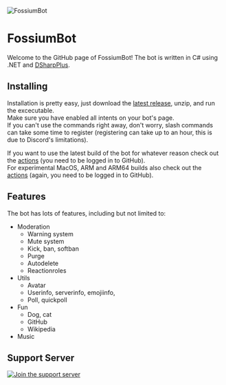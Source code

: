 ![FossiumBot](https://raw.githubusercontent.com/Fossium-Team/FossiumBot/main/images/FossiumBot_Full_White.png)
# FossiumBot
Welcome to the GitHub page of FossiumBot!
The bot is written in C# using .NET and [DSharpPlus](https://dsharpplus.github.io).

## Installing
Installation is pretty easy, just download the [latest release](https://github.com/Fossium-Team/FossiumBot/releases/latest), unzip, and run the excecutable.\
Make sure you have enabled all intents on your bot's page.\
If you can't use the commands right away, don't worry, slash commands can take some time to register (registering can take up to an hour, this is due to Discord's limitations).

If you want to use the latest build of the bot for whatever reason check out the [actions](https://github.com/Fossium-Team/FossiumBot/actions) (you need to be logged in to GitHub).\
For experimental MacOS, ARM and ARM64 builds also check out the [actions](https://github.com/Fossium-Team/FossiumBot/actions) (again, you need to be logged in to GitHub).

## Features
The bot has lots of features, including but not limited to:
- Moderation
  - Warning system
  - Mute system
  - Kick, ban, softban
  - Purge
  - Autodelete
  - Reactionroles
- Utils
  - Avatar
  - Userinfo, serverinfo, emojiinfo,
  - Poll, quickpoll
- Fun
  - Dog, cat
  - GitHub
  - Wikipedia
- Music

## Support Server
[![Join the support server](https://discord.com/api/guilds/848464241219338250/widget.png?style=banner2)](https://discord.gg/myzbqnVUFN)
